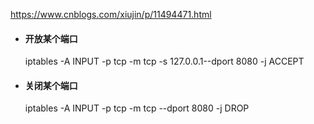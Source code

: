 https://www.cnblogs.com/xiujin/p/11494471.html
* #### 开放某个端口
    iptables -A INPUT -p tcp -m tcp -s 127.0.0.1--dport 8080 -j ACCEPT
* #### 关闭某个端口
    iptables -A INPUT -p tcp -m tcp --dport 8080 -j DROP